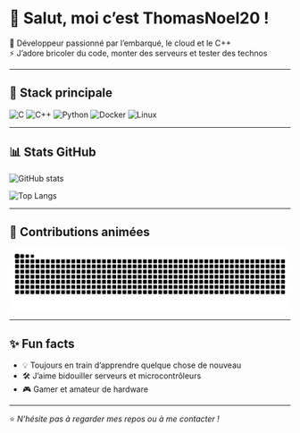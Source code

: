 # 👋 Salut, moi c’est ThomasNoel20 !

🎯 Développeur passionné par l’embarqué, le cloud et le C++  
⚡ J’adore bricoler du code, monter des serveurs et tester des technos  

---

## 🚀 Stack principale
![C](https://img.shields.io/badge/C-00599C?style=for-the-badge&logo=c&logoColor=white)
![C++](https://img.shields.io/badge/C++-00599C?style=for-the-badge&logo=cplusplus&logoColor=white)
![Python](https://img.shields.io/badge/Python-3776AB?style=for-the-badge&logo=python&logoColor=white)
![Docker](https://img.shields.io/badge/Docker-2496ED?style=for-the-badge&logo=docker&logoColor=white)
![Linux](https://img.shields.io/badge/Linux-FCC624?style=for-the-badge&logo=linux&logoColor=black)

---

## 📊 Stats GitHub
![GitHub stats](https://github-readme-stats.vercel.app/api?username=ThomasNoel20&show_icons=true&theme=radical)

![Top Langs](https://github-readme-stats.vercel.app/api/top-langs/?username=ThomasNoel20&layout=compact&theme=tokyonight)

---

## 🐍 Contributions animées
![snake gif](https://github.com/ThomasNoel20/ThomasNoel20/blob/output/snake.svg)

---

## ✨ Fun facts
- 💡 Toujours en train d’apprendre quelque chose de nouveau  
- 🛠️ J’aime bidouiller serveurs et microcontrôleurs  
- 🎮 Gamer et amateur de hardware  

---

⭐️ *N’hésite pas à regarder mes repos ou à me contacter !*
